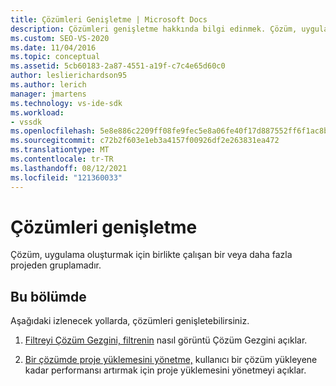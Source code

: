 ```yaml
---
title: Çözümleri Genişletme | Microsoft Docs
description: Çözümleri genişletme hakkında bilgi edinmek. Çözüm, uygulama oluşturmak için birlikte çalışan bir veya daha fazla projeden gruplamadır.
ms.custom: SEO-VS-2020
ms.date: 11/04/2016
ms.topic: conceptual
ms.assetid: 5cb60183-2a87-4551-a19f-c7c4e65d60c0
author: leslierichardson95
ms.author: lerich
manager: jmartens
ms.technology: vs-ide-sdk
ms.workload:
- vssdk
ms.openlocfilehash: 5e8e886c2209ff08fe9fec5e8a06fe40f17d887552ff6f1ac8bf249b424beb59
ms.sourcegitcommit: c72b2f603e1eb3a4157f00926df2e263831ea472
ms.translationtype: MT
ms.contentlocale: tr-TR
ms.lasthandoff: 08/12/2021
ms.locfileid: "121360033"
---
```

# <a name="extend-solutions"></a>Çözümleri genişletme
Çözüm, uygulama oluşturmak için birlikte çalışan bir veya daha fazla projeden gruplamadır.

## <a name="in-this-section"></a>Bu bölümde
 Aşağıdaki izlenecek yollarda, çözümleri genişletebilirsiniz.

1. [Filtreyi Çözüm Gezgini, filtrenin](../extensibility/extending-the-solution-explorer-filter.md) nasıl görüntü Çözüm Gezgini açıklar.

2. [Bir çözümde proje yüklemesini yönetme,](../extensibility/managing-project-loading-in-a-solution.md) kullanıcı bir çözüm yükleyene kadar performansı artırmak için proje yüklemesini yönetmeyi açıklar.
